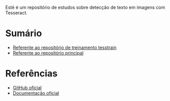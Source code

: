 Esté é um repositório de estudos sobre detecção de texto em imagens com Tesseract.

# Sumário
- [Referente ao repositório de treinamento tesstrain](./tesstrain-repo)
- [Referente ao repositório principal](./tesseract-repo)

# Referências
- [GitHub oficial](https://github.com/tesseract-ocr)
- [Documentação oficial](https://tesseract-ocr.github.io/tessdoc/)